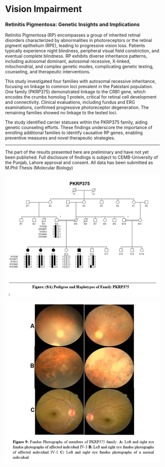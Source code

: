 # Vision Impairment
### Retinitis Pigmentosa: Genetic Insights and Implications

Retinitis Pigmentosa (RP) encompasses a group of inherited retinal disorders characterized by abnormalities in photoreceptors or the retinal pigment epithelium (RPE), leading to progressive vision loss. Patients typically experience night blindness, peripheral visual field constriction, and eventual complete blindness. RP exhibits diverse inheritance patterns, including autosomal dominant, autosomal recessive, X-linked, mitochondrial, and complex genetic modes, complicating genetic testing, counseling, and therapeutic interventions.

This study investigated four families with autosomal recessive inheritance, focusing on linkage to common loci prevalent in the Pakistani population. One family (PKRP375) demonstrated linkage to the CRB1 gene, which encodes the crumbs homolog 1 protein, critical for retinal cell development and connectivity. Clinical evaluations, including fundus and ERG examinations, confirmed progressive photoreceptor degeneration. The remaining families showed no linkage to the tested loci.

The study identified carrier statuses within the PKRP375 family, aiding genetic counseling efforts. These findings underscore the importance of enrolling additional families to identify causative RP genes, enabling preventive measures and novel therapeutic strategies.

---

The part of the results presented here are preliminary and have not yet been published. Full disclosure of findings is subject to CEMB-University of the Punjab, Lahore approval and consent. All data has been submitted as M.Phil Thesis (Molecular Biology)

![Pedigree Affected Family](project_images/pedigree.JPG)

![Fundoscopy](project_images/fundus.JPG)
